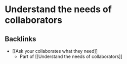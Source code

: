 # Understand the needs of collaborators
## Backlinks
* [[Ask your collaborates what they need]]
	* Part of [[Understand the needs of collaborators]]

<!-- #p4 -->

<!-- {BearID:825862DB-63A5-46BD-ACB9-B277A93CB8C6-726-0000011E74142F64} -->
